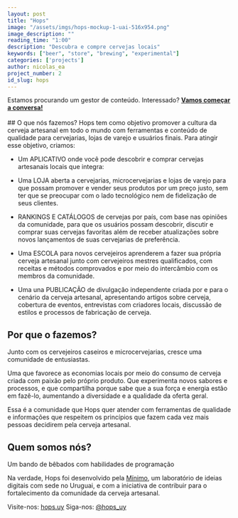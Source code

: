 ```yaml
---
layout: post
title: "Hops"
image: "/assets/imgs/hops-mockup-1-uai-516x954.png"
image_description: ""
reading_time: "1:00"
description: "Descubra e compre cervejas locais"
keywords: ["beer", "store", "brewing", "experimental"]
categories: ['projects']
author: nicolas_ea
project_number: 2
id_slug: hops
---
```

<div class="alert alert-warning text-center" role="alert">Estamos procurando um gestor de conteúdo. Interessado? <a href="mailto:{{ site.email }}" rel="nofollow" target="_blank"><strong><span class="text-nowrap"><i class="fas fa-hand-point-right mr-1"></i>Vamos</span> começar a conversa!</strong></a></div>

<br>
## O que nós fazemos?
Hops tem como objetivo promover a cultura da cerveja artesanal em todo o mundo com ferramentas e conteúdo de qualidade para cervejarias, lojas de varejo e usuários finais.
Para atingir esse objetivo, criamos:

* Um <span class='bg-black text-uppercase'><i class="fa fa-mobile mr-1" aria-hidden="true"></i>APLICATIVO</span> onde você pode descobrir e comprar cervejas artesanais locais que integra:

* Uma <span class='bg-black text-uppercase'><i class="fas fa-shopping-cart mr-1"></i>LOJA</span> aberta a cervejarias, microcervejarias e lojas de varejo para que possam promover e vender seus produtos por um preço justo, sem ter que se preocupar com o lado tecnológico nem de fidelização de seus clientes.
* <span class='bg-black text-uppercase'><i class="fas fa-medal mr-1"></i>RANKINGS E CATÁLOGOS</span> de cervejas por país, com base nas opiniões da comunidade, para que os usuários possam descobrir, discutir e comprar suas cervejas favoritas além de receber atualizações sobre novos lançamentos de suas cervejarias de preferência.
* Uma <span class='bg-black text-uppercase'><i class="fas fa-graduation-cap mr-1"></i>ESCOLA</span> para novos cervejeiros aprenderem a fazer sua própria cerveja artesanal junto com cervejeiros mestres qualificados, com receitas e métodos comprovados e por meio do intercâmbio com os membros da comunidade.

* Uma <i class="fa fa-plus mr-1" aria-hidden="true"></i>una <span class='bg-black text-uppercase'>PUBLICAÇÃO</span> de divulgação independente criada por e para o cenário da cerveja artesanal, apresentando artigos sobre cerveja, cobertura de eventos, entrevistas com criadores locais, discussão de estilos e processos de fabricação de cerveja.

## Por que o fazemos?
Junto com os cervejeiros caseiros e microcervejarias, cresce uma comunidade de entusiastas.

Uma que favorece as economias locais por meio do consumo de cerveja criada com paixão pelo próprio produto. Que experimenta novos sabores e processos, e que compartilha porque sabe que a sua força e energia estão em fazê-lo, aumentando a diversidade e a qualidade da oferta geral.

Essa é a comunidade que Hops quer atender com ferramentas de qualidade e informações que respeitem os princípios que fazem cada vez mais pessoas decidirem pela cerveja artesanal.

## Quem somos nós?
Um bando de bêbados com habilidades de programação <i class="fas fa-grin-beam-sweat"></i>

Na verdade, Hops foi desenvolvido pela <a href="https://minimo.io"><i class = "fas fa-circle mr-1" style="color: black;"></i>Mínimo</a>, um laboratório de ideias digitais com sede no Uruguai, e com a iniciativa de contribuir para o fortalecimento da comunidade da cerveja artesanal.

Visite-nos: <i class="fas fa-external-link-square-alt mr-1"></i>[hops.uy](https://hops.uy/)
Siga-nos: <i class="fab fa-instagram-square mr-1"></i>[@hops_uy](https://www.instagram.com/hops_uy/)

